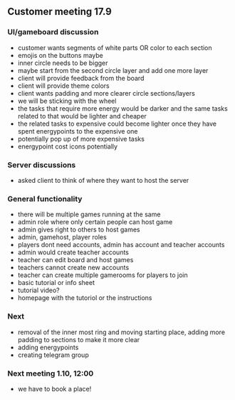 ## Customer meeting 17.9


### UI/gameboard discussion
- customer wants segments of white parts OR color to each section
- emojis on the buttons maybe
- inner circle needs to be bigger
- maybe start from the second circle layer and add one more layer
- client will provide feedback from the board
- client will provide theme colors
- client wants padding and more clearer circle sections/layers
- we will be sticking with the wheel 
- the tasks that require more energy would be darker and the same tasks related to that would be lighter and cheaper
- the related tasks to expensive could become lighter once they have spent energypoints to the expensive one
- potentially pop up of more expensive tasks 
- energypoint cost icons potentially

### Server discussions
- asked client to think of where they want to host the server 


### General functionality
- there will be multiple games running at the same 
- admin role where only certain people can host game
- admin gives right to others to host games
- admin, gamehost, player roles
- players dont need accounts, admin has account and teacher accounts
- admin would create teacher accounts
- teacher can edit board and host games
- teachers cannot create new accounts 
- teacher can create multiple gamerooms for players to join
- basic tutorial or info sheet 
- tutorial video?
- homepage with the tutoriol or the instructions


### Next 
- removal of the inner most ring and moving starting place, adding more padding to sections to make it more clear
- adding energypoints 
- creating telegram group 


### Next meeting 1.10, 12:00
- we have to book a place!
